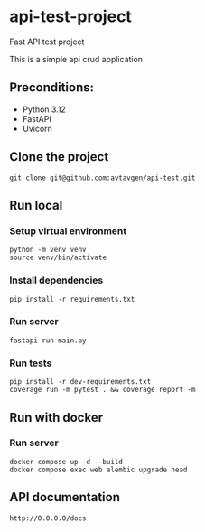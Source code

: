 # api-test-project

Fast API test project

This is a simple api crud application

## Preconditions:

- Python 3.12
- FastAPI
- Uvicorn

## Clone the project

```
git clone git@github.com:avtavgen/api-test.git
```

## Run local

### Setup virtual environment

```
python -m venv venv
source venv/bin/activate
```

### Install dependencies

```
pip install -r requirements.txt
```

### Run server

```
fastapi run main.py
```

### Run tests

```
pip install -r dev-requirements.txt
coverage run -m pytest . && coverage report -m 
```

## Run with docker

### Run server

```
docker compose up -d --build
docker compose exec web alembic upgrade head
```

## API documentation

```
http://0.0.0.0/docs
```
